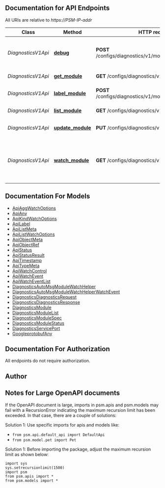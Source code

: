
## Documentation for API Endpoints

All URIs are relative to *https://PSM-IP-addr*

Class | Method | HTTP request | Description
------------ | ------------- | ------------- | -------------
*DiagnosticsV1Api* | [**debug**](../../../../pensando_ent/docs/DiagnosticsV1Api.md#debug) | **POST** /configs/diagnostics/v1/modules/{O.Name}/Debug | Request Diagnostics information for a module
*DiagnosticsV1Api* | [**get_module**](../../../../pensando_ent/docs/DiagnosticsV1Api.md#get_module) | **GET** /configs/diagnostics/v1/modules/{O.Name} | Get Module object
*DiagnosticsV1Api* | [**label_module**](../../../../pensando_ent/docs/DiagnosticsV1Api.md#label_module) | **POST** /configs/diagnostics/v1/modules/{O.Name}/label | Label Module object
*DiagnosticsV1Api* | [**list_module**](../../../../pensando_ent/docs/DiagnosticsV1Api.md#list_module) | **GET** /configs/diagnostics/v1/modules | List Module objects
*DiagnosticsV1Api* | [**update_module**](../../../../pensando_ent/docs/DiagnosticsV1Api.md#update_module) | **PUT** /configs/diagnostics/v1/modules/{O.Name} | Update Module object
*DiagnosticsV1Api* | [**watch_module**](../../../../pensando_ent/docs/DiagnosticsV1Api.md#watch_module) | **GET** /configs/diagnostics/v1/watch/modules | Watch Module objects. Supports WebSockets or HTTP long poll


## Documentation For Models

 - [ApiAggWatchOptions](docs/ApiAggWatchOptions.md)
 - [ApiAny](docs/ApiAny.md)
 - [ApiKindWatchOptions](docs/ApiKindWatchOptions.md)
 - [ApiLabel](docs/ApiLabel.md)
 - [ApiListMeta](docs/ApiListMeta.md)
 - [ApiListWatchOptions](docs/ApiListWatchOptions.md)
 - [ApiObjectMeta](docs/ApiObjectMeta.md)
 - [ApiObjectRef](docs/ApiObjectRef.md)
 - [ApiStatus](docs/ApiStatus.md)
 - [ApiStatusResult](docs/ApiStatusResult.md)
 - [ApiTimestamp](docs/ApiTimestamp.md)
 - [ApiTypeMeta](docs/ApiTypeMeta.md)
 - [ApiWatchControl](docs/ApiWatchControl.md)
 - [ApiWatchEvent](docs/ApiWatchEvent.md)
 - [ApiWatchEventList](docs/ApiWatchEventList.md)
 - [DiagnosticsAutoMsgModuleWatchHelper](docs/DiagnosticsAutoMsgModuleWatchHelper.md)
 - [DiagnosticsAutoMsgModuleWatchHelperWatchEvent](docs/DiagnosticsAutoMsgModuleWatchHelperWatchEvent.md)
 - [DiagnosticsDiagnosticsRequest](docs/DiagnosticsDiagnosticsRequest.md)
 - [DiagnosticsDiagnosticsResponse](docs/DiagnosticsDiagnosticsResponse.md)
 - [DiagnosticsModule](docs/DiagnosticsModule.md)
 - [DiagnosticsModuleList](docs/DiagnosticsModuleList.md)
 - [DiagnosticsModuleSpec](docs/DiagnosticsModuleSpec.md)
 - [DiagnosticsModuleStatus](docs/DiagnosticsModuleStatus.md)
 - [DiagnosticsServicePort](docs/DiagnosticsServicePort.md)
 - [GoogleprotobufAny](docs/GoogleprotobufAny.md)


## Documentation For Authorization

 All endpoints do not require authorization.

## Author




## Notes for Large OpenAPI documents
If the OpenAPI document is large, imports in psm.apis and psm.models may fail with a
RecursionError indicating the maximum recursion limit has been exceeded. In that case, there are a couple of solutions:

Solution 1:
Use specific imports for apis and models like:
- `from psm.api.default_api import DefaultApi`
- `from psm.model.pet import Pet`

Solution 1:
Before importing the package, adjust the maximum recursion limit as shown below:
```
import sys
sys.setrecursionlimit(1500)
import psm
from psm.apis import *
from psm.models import *
```
